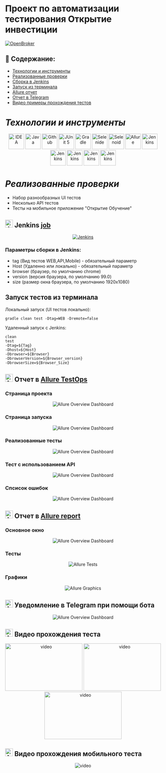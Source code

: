 # Проект по автоматизации тестирования Открытие инвестиции
<a href="https://open-broker.ru/invest/"><img src="images/logo/Открытие.png" alt="OpenBroker"/></a>


## :gorilla: Содержание:

- [Технологии и инструменты](#Technology)
- [Реализованные проверки](#Checks)
- [Сборка в Jenkins](#Jenkins)
- [Запуск из терминала](#earth_africa-Запуск-тестов-из-терминала)
- [Allure отчет](#earth_africa-Allure-отчет)
- [Отчет в Telegram](#earth_africa-Уведомление-в-Telegram-при-помощи-бота)
- [Видео примеры прохождения тестов](#earth_africa-Примеры-видео-о-прохождении-тестов)

<h1 align="left">
<a name="Technology"><i>Технологии и инструменты</i></a>
</h1>

<p align="center">
<a href="https://www.jetbrains.com/idea/"><img src="images/logo/Idea.svg" width="50" height="50"  alt="IDEA"/></a>
<a href="https://www.java.com/"><img src="images/logo/Java.svg" width="50" height="50"  alt="Java"/></a>
<a href="https://github.com/"><img src="images/logo/GitHub.svg" width="50" height="50"  alt="Github"/></a>
<a href="https://junit.org/junit5/"><img src="images/logo/Junit5.svg" width="50" height="50"  alt="JUnit 5"/></a>
<a href="https://gradle.org/"><img src="images/logo/Gradle.svg" width="50" height="50"  alt="Gradle"/></a>
<a href="https://selenide.org/"><img src="images/logo/Selenide.svg" width="50" height="50"  alt="Selenide"/></a>
<a href="https://aerokube.com/selenoid/"><img src="images/logo/Selenoid.svg" width="50" height="50"  alt="Selenoid"/></a>
<a href="https://github.com/allure-framework/allure2"><img src="images/logo/Allure.svg" width="50" height="50"  alt="Allure"/></a>
<a href="https://qameta.io/"><img src="images/logo/AllureTestOps.png" width="50" height="50"  alt="Jenkins"/></a>
<a href="https://appium.io/"><img src="images/logo/appium.png" width="50" height="50"  alt="Jenkins"/></a>
<a href="https://rest-assured.io/"><img src="images/logo/Rest-Assured.png" width="50" height="50"  alt="Jenkins"/></a>
<a href="https://developer.android.com/studio"><img src="images/logo/androidstudio.png" width="50" height="50"  alt="Jenkins"/></a>
<a href="https://www.browserstack.com/"><img src="images/logo/Browserstack.svg" width="50" height="50"  alt="Jenkins"/></a>
</p>

<h1 align="left">
<a name="Checks"><i>Реализованные проверки</i></a>
</h1>

- Набор разнообразных UI тестов
- Несколько API тестов
- Тесты на мобильное приложение "Открытие Обучение"

## <img src="images/logo/Jenkins.svg" width="25" height="25"  alt="Jenkins"/></a><a name="Jenkins"> Jenkins <a target="_blank" href="https://jenkins.autotests.cloud/job/013_Putintsev_14_Jenkins_Telegram/"> job </a></a>
<p align="center">
<a href="https://jenkins.autotests.cloud/job/013_Putintsev_14_Jenkins_Telegram/"><img src="images/Jenkins.PNG" alt="Jenkins"/></a>
</p>

### Параметры сборки в Jenkins:
- tag (Вид тестов WEB,API,Mobile) - обязательный параметр
- Host (Удаленно или локально) - обязательный параметр
- browser (браузер, по умолчанию chrome)
- version (версия браузера, по умолчанию 99.0)
- size (размер окна браузера, по умолчанию 1920x1080)

## Запуск тестов из терминала

Локальный запуск (UI тестов локально):
```
gradle clean test -Dtag=WEB -Dremote=false 
```

Удаленный запуск с Jenkins:
```
clean
test
-Dtag=${Tag}
-Dhost=${Host}
-Dbrowser=${Browser}
-DbrowserVersion=${Browser_version}
-DbrowserSize=${Browser_Size}
```
## <img src="images/logo/AllureTestOps.png" width="25" height="25"  alt="Allure"/></a> Отчет в <a target="_blank" href="https://allure.autotests.cloud/project/1538/dashboards">Allure TestOps</a>

### Страница проекта

<p align="center">
<img title="Allure Overview Dashboard" src="images/Первая страница.PNG">
</p>

### Страница запуска

<p align="center">
<img title="Allure Overview Dashboard" src="images/Главная_страница.PNG">
</p>

### Реализованные тесты

<p align="center">
<img title="Allure Overview Dashboard" src="images/Набор кейсов.PNG">
</p>

### Тест с использованием API

<p align="center">
<img title="Allure Overview Dashboard" src="images/Api.PNG">
</p>

### Спсисок ошибок

<p align="center">
<img title="Allure Overview Dashboard" src="images/Список ошибок.PNG">
</p>

## <img src="images/logo/Allure.svg" width="25" height="25"  alt="Allure"/></a> Отчет в <a target="_blank" href="https://jenkins.autotests.cloud/job/013_Putintsev_14_Jenkins_Telegram/23/allure/">Allure report</a>

### Основное окно

<p align="center">
<img title="Allure Overview Dashboard" src="images/Allure.PNG">
</p>

### Тесты

<p align="center">
<img title="Allure Tests" src="images/Tests.PNG">
</p>

### Графики

<p align="center">
<img title="Allure Graphics" src="images/Graphs.PNG">
</p>

## <img src="images/logo/Telegram.svg" width="25" height="25"  alt="Allure"/></a> Уведомление в Telegram при помощи бота

<p align="center">
<img title="Allure Overview Dashboard" src="images/Telegram.PNG" >
</p>


## <img src="images/logo/Selenoid.svg" width="25" height="25"  alt="Allure"/></a> Видео прохождения теста

<p align="center">
<img title="Selenoid Video" src="images/3a411e3c8853f2fb.gif" width="250" height="153"  alt="video">
<img title="Selenoid Video" src="images/b8d6d3f36c113950.gif" width="250" height="153"  alt="video"> 
<img title="Selenoid Video" src="images/cdbb275e1308bf2.gif" width="250" height="153"  alt="video"> 
</p>

## <img src="images/logo/Browserstack.svg" width="25" height="25"  alt="Allure"/></a> Видео прохождения мобильного теста

<p align="center">
<img title="Selenoid Video" src="images/browserstack.gif" alt="video">
</p>